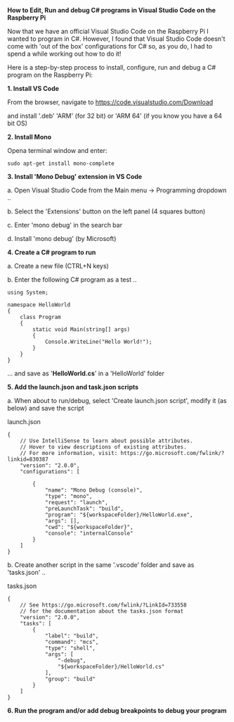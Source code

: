 **How to Edit, Run and debug C# programs in Visual Studio Code on the Raspberry Pi**

Now that we have an official Visual Studio Code on the Raspberry Pi I wanted to program in C#.
However, I found that Visual Studio Code doesn't come with 'out of the box' configurations for C# so, as you do, I had to spend a while working out how to do it!

Here is a step-by-step process to install, configure, run and debug a C# program on the Raspberry Pi:

**1. Install VS Code**

From the browser, navigate to https://code.visualstudio.com/Download

and install '.deb' 'ARM' (for 32 bit) or 'ARM 64' (if you know you have a 64 bit OS)

**2. Install Mono**

Opena terminal window and enter:
~~~
sudo apt-get install mono-complete
~~~

**3. Install 'Mono Debug' extension in VS Code**

a. Open Visual Studio Code from the Main menu -> Programming dropdown ..

b. Select the 'Extensions' button on the left panel (4 squares button)

c. Enter 'mono debug' in the search bar

d. Install 'mono debug' (by Microsoft)

**4. Create a C# program to run**

a. Create a new file (CTRL+N keys)

b. Enter the following C# program as a test ..
~~~
using System;

namespace HelloWorld
{
    class Program
    {
        static void Main(string[] args)
        {
            Console.WriteLine("Hello World!");
        }
    }
}
~~~
... and save as '**HelloWorld.cs**' in a 'HelloWorld' folder

**5. Add the launch.json and task.json scripts**

a. When about to run/debug, select 'Create launch.json script', modify it (as below) and save the script

launch.json
~~~
{
    // Use IntelliSense to learn about possible attributes.
    // Hover to view descriptions of existing attributes.
    // For more information, visit: https://go.microsoft.com/fwlink/?linkid=830387
    "version": "2.0.0",
    "configurations": [

        {
            "name": "Mono Debug (console)",
            "type": "mono",
            "request": "launch",
            "preLaunchTask": "build",
            "program": "${workspaceFolder}/HelloWorld.exe",
            "args": [],
            "cwd": "${workspaceFolder}",
            "console": "internalConsole"
        }
    ]
}
~~~

b. Create another script in the same '.vscode' folder and save as 'tasks.json' ..

tasks.json
~~~
{
    // See https://go.microsoft.com/fwlink/?LinkId=733558
    // for the documentation about the tasks.json format
    "version": "2.0.0",
    "tasks": [
        {
            "label": "build",
            "command": "mcs",
            "type": "shell",
            "args": [
                "-debug",
                "${workspaceFolder}/HelloWorld.cs"
            ],
            "group": "build"
        }
    ]
}
~~~

**6. Run the program and/or add debug breakpoints to debug your program**

